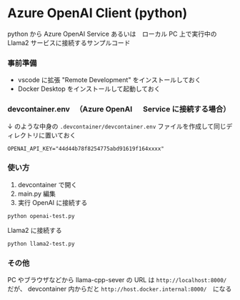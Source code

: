 # Azure OpenAI Client (python)

python から Azure OpenAI Service あるいは　ローカル PC 上で実行中の Llama2 サービスに接続するサンプルコード

### 事前準備

- vscode に拡張 "Remote Development" をインストールしておく
- Docker Desktop をインストールして起動しておく

### devcontainer.env 　（Azure OpenAI 　 Service に接続する場合）

↓ のような中身の `.devcontainer/devcontainer.env` ファイルを作成して同じディレクトリに置いておく

```
OPENAI_API_KEY="44d44b78f8254775abd91619f164xxxx"
```

### 使い方

1. devcontainer で開く
1. main.py 編集
1. 実行
   OpenAI に接続する

```
python openai-test.py
```

Llama2 に接続する

```
python llama2-test.py
```

### その他

PC やブラウザなどから llama-cpp-sever の URL は `http://localhost:8000/` だが、
devcontainer 内からだと `http://host.docker.internal:8000/`　になる
